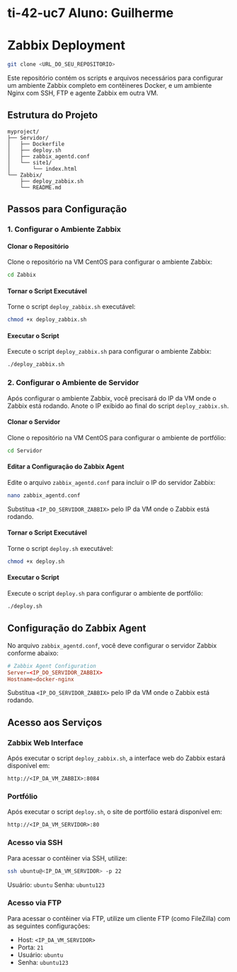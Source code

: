 # ti-42-uc7 Aluno: Guilherme

# Zabbix Deployment


~~~sh
git clone <URL_DO_SEU_REPOSITORIO>
~~~

Este repositório contém os scripts e arquivos necessários para configurar um ambiente Zabbix completo em contêineres Docker, e um ambiente Nginx com SSH, FTP e agente Zabbix em outra VM.

## Estrutura do Projeto

~~~
myproject/
├── Servidor/
│   ├── Dockerfile
│   ├── deploy.sh
│   ├── zabbix_agentd.conf
│   └── site1/
│       └── index.html
└── Zabbix/
    ├── deploy_zabbix.sh
    └── README.md
~~~

## Passos para Configuração

### 1. Configurar o Ambiente Zabbix

#### Clonar o Repositório

Clone o repositório na VM CentOS para configurar o ambiente Zabbix:

~~~sh
cd Zabbix
~~~

#### Tornar o Script Executável

Torne o script `deploy_zabbix.sh` executável:

~~~sh
chmod +x deploy_zabbix.sh
~~~

#### Executar o Script

Execute o script `deploy_zabbix.sh` para configurar o ambiente Zabbix:

~~~sh
./deploy_zabbix.sh
~~~

### 2. Configurar o Ambiente de Servidor

Após configurar o ambiente Zabbix, você precisará do IP da VM onde o Zabbix está rodando. Anote o IP exibido ao final do script `deploy_zabbix.sh`.

#### Clonar o Servidor

Clone o repositório na VM CentOS para configurar o ambiente de portfólio:

~~~sh
cd Servidor
~~~

#### Editar a Configuração do Zabbix Agent

Edite o arquivo `zabbix_agentd.conf` para incluir o IP do servidor Zabbix:

~~~sh
nano zabbix_agentd.conf
~~~

Substitua `<IP_DO_SERVIDOR_ZABBIX>` pelo IP da VM onde o Zabbix está rodando.

#### Tornar o Script Executável

Torne o script `deploy.sh` executável:

~~~sh
chmod +x deploy.sh
~~~

#### Executar o Script

Execute o script `deploy.sh` para configurar o ambiente de portfólio:

~~~sh
./deploy.sh
~~~

## Configuração do Zabbix Agent

No arquivo `zabbix_agentd.conf`, você deve configurar o servidor Zabbix conforme abaixo:

~~~conf
# Zabbix Agent Configuration
Server=<IP_DO_SERVIDOR_ZABBIX>
Hostname=docker-nginx
~~~

Substitua `<IP_DO_SERVIDOR_ZABBIX>` pelo IP da VM onde o Zabbix está rodando.

## Acesso aos Serviços

### Zabbix Web Interface

Após executar o script `deploy_zabbix.sh`, a interface web do Zabbix estará disponível em:

~~~
http://<IP_DA_VM_ZABBIX>:8084
~~~

### Portfólio

Após executar o script `deploy.sh`, o site de portfólio estará disponível em:

~~~
http://<IP_DA_VM_SERVIDOR>:80
~~~

### Acesso via SSH

Para acessar o contêiner via SSH, utilize:

~~~sh
ssh ubuntu@<IP_DA_VM_SERVIDOR> -p 22
~~~

Usuário: `ubuntu`
Senha: `ubuntu123`

### Acesso via FTP

Para acessar o contêiner via FTP, utilize um cliente FTP (como FileZilla) com as seguintes configurações:

- Host: `<IP_DA_VM_SERVIDOR>`
- Porta: `21`
- Usuário: `ubuntu`
- Senha: `ubuntu123`

